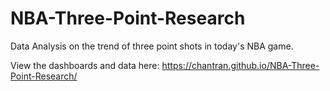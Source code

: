 # NBA-Three-Point-Research
Data Analysis on the trend of three point shots in today's NBA game.

View the dashboards and data here: https://chantran.github.io/NBA-Three-Point-Research/
